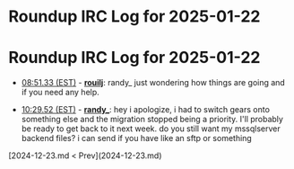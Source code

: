 # Roundup IRC Log for 2025-01-22 #
# Roundup IRC Log for 2025-01-22
* <a href="#08:51.33" id="08:51.33">08:51.33 (EST)</a> - __[rouilj](https://github.com/rouilj)__: randy_ just wondering how things are going and if you need any help.

* <a href="#10:29.52" id="10:29.52">10:29.52 (EST)</a> - __[randy_](https://github.com/randy_)__: hey i apologize, i had to switch gears onto something else and the migration stopped being a priority. I'll probably be ready to get back to it next week. do you still want my mssqlserver backend files? i can send if you have like an sftp or something

<div class="inpage-footer">
[2024-12-23.md < Prev](2024-12-23.md)
</div>
